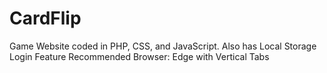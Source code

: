 # CardFlip
Game Website coded in PHP, CSS, and JavaScript. Also has Local Storage Login Feature
Recommended Browser: Edge with Vertical Tabs
